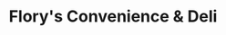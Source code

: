 ---
title: "Flory's Convenience & Deli"
url: /fishkill/florys-convenience-and-deli/
shop: convenience
---